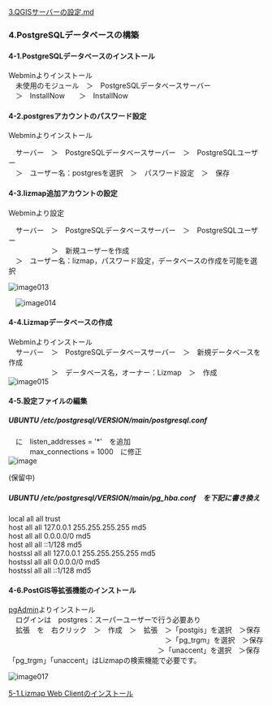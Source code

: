 [3.QGISサーバーの設定.md](https://github.com/yamamoto-ryuzo/Lizmap-installation-Japanese-memo/blob/main/3.QGIS%E3%82%B5%E3%83%BC%E3%83%90%E3%83%BC%E3%81%AE%E8%A8%AD%E5%AE%9A.md)  

### 4.PostgreSQLデータベースの構築  
#### 4-1.PostgreSQLデータベースのインストール  
Webminよりインストール  
　未使用のモジュール　＞　PostgreSQLデータベースサーバー  
　＞　InstallNow　　＞　InstallNow  
#### 4-2.postgresアカウントのパスワード設定  
Webminよりインストール  

　サーバー　＞　PostgreSQLデータベースサーバー　＞　PostgreSQLユーザー  
　＞　ユーザー名：postgresを選択　＞　パスワード設定　＞　保存  
#### 4-3.lizmap追加アカウントの設定  
Webminより設定  

　サーバー　＞　PostgreSQLデータベースサーバー　＞　PostgreSQLユーザー  
　　　　　　＞　新規ユーザーを作成  
　＞　ユーザー名：lizmap，パスワード設定，データベースの作成を可能を選択  

 ![image013](https://user-images.githubusercontent.com/86514652/174402386-07d92c7a-2862-4c68-9e72-e52c793147db.png)

 ![image014](https://user-images.githubusercontent.com/86514652/174402420-495a3589-f06d-4c96-bbfa-35e9acbf1cbd.png)

#### 4-4.Lizmapデータベースの作成  
Webminよりインストール  
　サーバー　＞　PostgreSQLデータベースサーバー　＞　新規データベースを作成  
　　　　　　＞　データベース名，オーナー：Lizmap　＞　作成  
 ![image015](https://user-images.githubusercontent.com/86514652/174402454-3fb0cb71-bca5-4680-8188-436b8c759552.png)

 
#### 4-5.設定ファイルの編集  
##### UBUNTU	/etc/postgresql/VERSION/main/postgresql.conf  
　に　listen_addresses = '*'　を追加  
　　　max_connections = 1000　に修正  
![image](https://user-images.githubusercontent.com/86514652/210170140-b7011381-2ce2-4c81-8c76-8be51a7abc65.png)  

(保留中)
##### UBUNTU	/etc/postgresql/VERSION/main/pg_hba.conf　を下記に書き換え  

local	all all 							trust  
host	all all 127.0.0.1	255.255.255.255	md5  
host	all all 0.0.0.0/0					md5  
host	all all ::1/128						md5  
hostssl all all 127.0.0.1	255.255.255.255	md5  
hostssl all all 0.0.0.0/0					md5  
hostssl all all ::1/128						md5  

#### 4-6.PostGIS等拡張機能のインストール  
[pgAdmin](https://www.pgadmin.org/)よりインストール  
　ログインは　postgres：スーパーユーザーで行う必要あり  
　拡張　を　右クリック　＞　作成　＞　拡張　＞「postgis」を選択　＞保存  
　　　　　　　　　　　　　　　　　　　　　　＞「pg_trgm」を選択　＞保存  
  　　　　　　　　　　　　　　　　　　　　　＞「unaccent」を選択　＞保存  
「pg_trgm」「unaccent」はLizmapの検索機能で必要です。  

![image017](https://user-images.githubusercontent.com/86514652/174402540-0143fc31-e084-4edc-ae6b-be757b00ba1c.png)

[5-1.Lizmap Web Clientのインストール](https://github.com/yamamoto-ryuzo/Lizmap-installation-Japanese-memo/blob/main/5.Lizmap%20Web%20Client%E3%81%AE%E8%A8%AD%E5%AE%9A/5-1%20.Lizmap%20Web%20Client%E3%81%AE%E3%82%A4%E3%83%B3%E3%82%B9%E3%83%88%E3%83%BC%E3%83%AB.md)  
